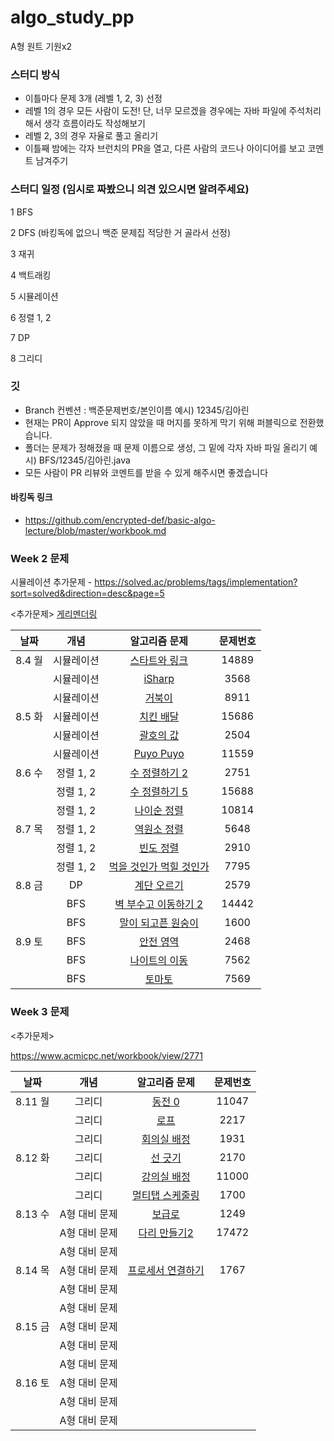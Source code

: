 # algo_study_pp

A형 원트 기원x2

### 스터디 방식

- 이틀마다 문제 3개 (레벨 1, 2, 3) 선정
- 레벨 1의 경우 모든 사람이 도전! 단, 너무 모르겠을 경우에는 자바 파일에 주석처리 해서 생각 흐름이라도 작성해보기
- 레벨 2, 3의 경우 자율로 풀고 올리기
- 이틀째 밤에는 각자 브런치의 PR을 열고, 다른 사람의 코드나 아이디어를 보고 코멘트 남겨주기

### 스터디 일정 (임시로 짜봤으니 의견 있으시면 알려주세요)

1 BFS

2 DFS (바킹독에 없으니 백준 문제집 적당한 거 골라서 선정)

3 재귀

4 백트래킹

5 시뮬레이션

6 정렬 1, 2

7 DP

8 그리디

### 깃

- Branch 컨벤션 : 백준문제번호/본인이름
  예시) 12345/김아린
- 현재는 PR이 Approve 되지 않았을 때 머지를 못하게 막기 위해 퍼블릭으로 전환했습니다.
- 폴더는 문제가 정해졌을 때 문제 이름으로 생성, 그 밑에 각자 자바 파일 올리기
  예시) BFS/12345/김아린.java
- 모든 사람이 PR 리뷰와 코멘트를 받을 수 있게 해주시면 좋겠습니다

#### 바킹독 링크
- https://github.com/encrypted-def/basic-algo-lecture/blob/master/workbook.md

### Week 2 문제
시뮬레이션 추가문제 - https://solved.ac/problems/tags/implementation?sort=solved&direction=desc&page=5


<추가문제>
[게리멘더링](https://www.acmicpc.net/problem/17471)

  
|     날짜     | 개념  | 알고리즘 문제 | 문제번호 |
| :--------: | :-: | :-----: | :--: |
| 8.4 월   |   시뮬레이션  |    [스타트와 링크](https://www.acmicpc.net/problem/14889)     |   14889   |
|         |   시뮬레이션  |    [iSharp](https://www.acmicpc.net/problem/3568)     |   3568   |
|         |   시뮬레이션  |     [거북이](https://www.acmicpc.net/problem/8911)    |   8911   |
| 8.5 화  |   시뮬레이션  |   [치킨 배달](https://www.acmicpc.net/problem/15686)     |   15686   |
|         |   시뮬레이션  |    [괄호의 값](https://www.acmicpc.net/problem/2504)     |   2504   |
|         |   시뮬레이션  |      [Puyo Puyo](https://www.acmicpc.net/problem/11559)   |   11559   |
| 8.6 수  |   정렬 1, 2  |     [수 정렬하기 2](https://www.acmicpc.net/problem/2751)    |   2751   |
|         |   정렬 1, 2  |     [수 정렬하기 5](https://www.acmicpc.net/problem/15688)    |   15688   |
|         |   정렬 1, 2  |     [나이순 정렬](https://www.acmicpc.net/problem/10814)    |   10814   |
|  8.7 목  |   정렬 1, 2  |     [역원소 정렬](https://www.acmicpc.net/problem/5648)    |   5648   |
|         |   정렬 1, 2  |     [빈도 정렬](https://www.acmicpc.net/problem/2910)    |   2910   |
|         |   정렬 1, 2  |     [먹을 것인가 먹힐 것인가](https://www.acmicpc.net/problem/7795)    |   7795   |
| 8.8 금  |   DP  |     [계단 오르기](https://www.acmicpc.net/problem/2579)    |   2579   |
|         |   BFS  |     [벽 부수고 이동하기 2](https://www.acmicpc.net/problem/14442)    |   14442   |
|         |   BFS  |    [말이 되고픈 원숭이](https://www.acmicpc.net/problem/1600)     |   1600   |
| 8.9 토  |   BFS  |     [안전 영역](https://www.acmicpc.net/problem/2468)    |   2468   |
|         |   BFS  |     [나이트의 이동](https://www.acmicpc.net/problem/7562)    |   7562   |
|         |   BFS  |     [토마토](https://www.acmicpc.net/problem/7569)    |    7569  |


### Week 3 문제


<추가문제>

https://www.acmicpc.net/workbook/view/2771
  
|     날짜     | 개념  | 알고리즘 문제 | 문제번호 |
| :--------: | :-: | :-----: | :--: |
| 8.11 월   |   그리디  |    [동전 0](https://www.acmicpc.net/problem/11047)     |    11047  |
|         |   그리디  |     [로프](https://www.acmicpc.net/problem/2217)    |   2217   |
|         |   그리디  |     [회의실 배정](https://www.acmicpc.net/problem/1931)    |   1931   |
| 8.12 화  |   그리디  |    [선 긋기](https://www.acmicpc.net/problem/2170)     |   2170   |
|         |   그리디  |     [강의실 배정](https://www.acmicpc.net/problem/11000)    |   11000   |
|         |   그리디  |     [멀티탭 스케줄링](https://www.acmicpc.net/problem/1700)    |   1700   |
| 8.13 수  |   A형 대비 문제  |    [보급로](https://swexpertacademy.com/main/code/problem/problemDetail.do?contestProbId=AV15QRX6APsCFAYD)     |   1249   |
|         |   A형 대비 문제  |    [다리 만들기2](https://www.acmicpc.net/problem/17472)     |   17472   |
|         |   A형 대비 문제  |         |      |
|  8.14 목  |   A형 대비 문제  |    [프로세서 연결하기](https://swexpertacademy.com/main/code/problem/problemDetail.do?contestProbId=AV4suNtaXFEDFAUf)     |   1767   |
|         |   A형 대비 문제  |         |      |
|         |   A형 대비 문제  |         |      |
| 8.15 금  |   A형 대비 문제  |         |      |
|         |   A형 대비 문제  |         |      |
|         |   A형 대비 문제  |         |      |
| 8.16 토  |   A형 대비 문제  |         |      |
|         |   A형 대비 문제  |         |      |
|         |   A형 대비 문제  |         |      |
